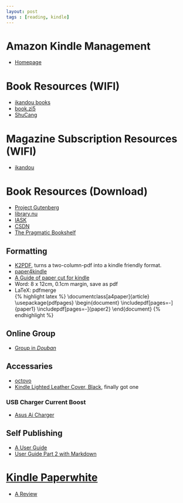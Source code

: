 ```yaml
---
layout: post
tags : [reading, kindle]
---
```

   
# Amazon Kindle Management

+ [Homepage](https://www.amazon.com/gp/digital/fiona/manage?ie=UTF8&ref_=sa_menu_myk3&#All)

# Book Resources (WIFI)

+ [ikandou books](http://ikandou.com)    
+ [book.zi5](http://book.zi5.me)    
+ [ShuCang](http://shucang.org/web)

# Magazine Subscription Resources (WIFI)

+ [ikandou](http://ikandou.com/popular)

# Book Resources (Download)

+ [Project Gutenberg](http://www.gutenberg.org/)    
+ [library.nu](http://library.nu/)    
+ [IASK](http://ishare.iask.sina.com.cn/)    
+ [CSDN](http://download.csdn.net/)   
+ [The Pragmatic Bookshelf](http://pragprog.com/titles)    

## Formatting

+ [K2PDF](http://www.willus.com/k2pdfopt/), turns a two-column-pdf into a kindle friendly format.    
+ [paper4kindle](http://gatherlight.info/blog/?p=1638#comment-183)    
+ [A Guide of paper cut for kindle](http://note1day.com/2012/01/briss-pdfscissors-pdfill-pdfcrop/)    
+ Word: 8 x 12cm, 0.1cm margin, save as pdf    
+ LaTeX: pdfmerge    
{% highlight latex %}
\documentclass[a4paper]{article}
\usepackage{pdfpages}
\begin{document}
\includepdf[pages=-]{paper1}
\includepdf[pages=-]{paper2}
\end{document}
{% endhighlight %}

## Online Group

+ [Group in _Douban_](http://www.douban.com/group/ereading/)

## Accessaries

+ [octovo](http://www.octovo.com/)
+ [Kindle Lighted Leather Cover, Black](http://www.amazon.com/gp/product/B003DZ165W), finally got one

### USB Charger Current Boost

+ [Asus Ai Charger](http://event.asus.com/mb/2010/ai_charger/)

## Self Publishing

+ [A User Guide](http://www.bit-101.com/blog/?p=3475)    
+ [User Guide Part 2 with Markdown](http://www.bit-101.com/blog/?p=3502)    

# [Kindle Paperwhite](http://www.amazon.com/gp/product/B008GEKXUO)

+ [A Review](http://www.chiphell.com/thread-581727-1-1.html)

